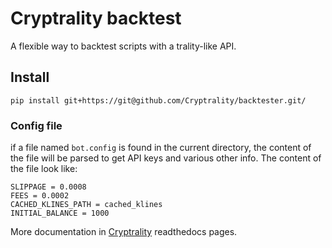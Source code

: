 # Cryptrality backtest

A flexible way to backtest scripts with a trality-like API.


## Install

    pip install git+https://git@github.com/Cryptrality/backtester.git/




### Config file

if a file named `bot.config` is found in the current directory, the content
of the file will be parsed to get API keys and various other info.
The content of the file look like:

    SLIPPAGE = 0.0008
    FEES = 0.0002
    CACHED_KLINES_PATH = cached_klines
    INITIAL_BALANCE = 1000

More documentation in [Cryptrality](https://cryptrality.readthedocs.io)
readthedocs pages.
